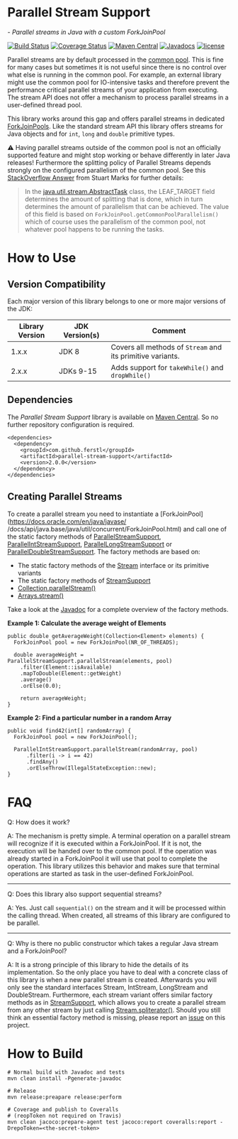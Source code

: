 # Parallel Stream Support
*- Parallel streams in Java with a custom ForkJoinPool*

[![Build Status](https://github.com/ferstl/parallel-stream-support/actions/workflows/maven.yml/badge.svg)](https://github.com/ferstl/parallel-stream-support/actions/workflows/maven.yml) [![Coverage Status](https://coveralls.io/repos/github/ferstl/parallel-stream-support/badge.svg?branch=master)](https://coveralls.io/github/ferstl/parallel-stream-support?branch=master) [![Maven Central](https://maven-badges.herokuapp.com/maven-central/com.github.ferstl/parallel-stream-support/badge.svg)](https://maven-badges.herokuapp.com/maven-central/com.github.ferstl/parallel-stream-support) [![Javadocs](http://javadoc.io/badge/com.github.ferstl/parallel-stream-support.svg?color=blue)](http://javadoc.io/doc/com.github.ferstl/parallel-stream-support) [![license](https://img.shields.io/github/license/mashape/apistatus.svg?maxAge=2592000)](https://opensource.org/licenses/MIT)

Parallel streams are by default processed in the [common pool](https://docs.oracle.com/en/java/javase/15/docs/api/java.base/java/util/concurrent/ForkJoinPool.html#commonPool()--). This is fine for many cases but sometimes it is not useful since there is no control over what else is running in the common pool. For example, an external library might use the common pool for IO-intensive tasks and therefore prevent the performance critical parallel streams of your application from executing. The stream API does not offer a mechanism to process parallel streams in a user-defined thread pool.

This library works around this gap and offers parallel streams in dedicated [ForkJoinPools](https://docs.oracle.com/en/java/javase/15/docs/api/java.base/java/util/concurrent/ForkJoinPool.html). Like the standard stream API this library offers streams for Java objects and for `int`, `long` and `double` primitive types.

:warning: Having parallel streams outside of the common pool is not an officially supported feature and might stop working or behave differently in later Java releases! Furthermore the splitting policy of Parallel Streams depends strongly on the configured parallelism of the common pool. See this [StackOverflow Answer](http://stackoverflow.com/a/29272776/1497059) from Stuart Marks for further details:

> In the [java.util.stream.AbstractTask](http://hg.openjdk.java.net/jdk/jdk15/file/jdk-15-ga/src/java.base/share/classes/java/util/stream/AbstractTask.java) class, the LEAF_TARGET field determines the amount of splitting that is done, which in turn determines the amount of parallelism that can be achieved. The value of this field is based on `ForkJoinPool.getCommonPoolParallelism()` which of course uses the parallelism of the common pool, not whatever pool happens to be running the tasks.

# How to Use
## Version Compatibility
Each major version of this library belongs to one or more major versions of the JDK:

| Library Version | JDK Version(s) | Comment |
| --- | --- | --- |
| 1.x.x | JDK 8 | Covers all methods of `Stream` and its primitive variants.  |
| 2.x.x | JDKs 9-15 | Adds support for `takeWhile()` and `dropWhile()` | 

## Dependencies

The *Parallel Stream Support* library is available on [Maven Central](http://central.maven.org/maven2/com/github/ferstl/parallel-stream-support/). So no further repository configuration is required.

    <dependencies>
      <dependency>
        <groupId>com.github.ferstl</groupId>
        <artifactId>parallel-stream-support</artifactId>
        <version>2.0.0</version>
      </dependency>
    </dependencies>

## Creating Parallel Streams
To create a parallel stream you need to instantiate a [ForkJoinPool](https://docs.oracle.com/en/java/javase/
/docs/api/java.base/java/util/concurrent/ForkJoinPool.html) and call one of the static factory methods of [ParallelStreamSupport](http://static.javadoc.io/com.github.ferstl/parallel-stream-support/2.0.0/com/github/ferstl/streams/ParallelStreamSupport.html), [ParallelIntStreamSupport](http://static.javadoc.io/com.github.ferstl/parallel-stream-support/2.0.0/com/github/ferstl/streams/ParallelIntStreamSupport.html), [ParallelLongStreamSupport](http://static.javadoc.io/com.github.ferstl/parallel-stream-support/2.0.0/com/github/ferstl/streams/ParallelLongStreamSupport.html) or [ParallelDoubleStreamSupport](http://static.javadoc.io/com.github.ferstl/parallel-stream-support/2.0.0/com/github/ferstl/streams/ParallelDoubleStreamSupport.html). The factory methods are based on:

- The static factory methods of the [Stream](https://docs.oracle.com/en/java/javase/15/docs/api/java.base/java/util/stream/Stream.html) interface or its primitive variants
- The static factory methods of [StreamSupport](https://docs.oracle.com/en/java/javase/15/docs/api/java.base/java/util/stream/StreamSupport.html)
- [Collection.parallelStream()](https://docs.oracle.com/en/java/javase/15/docs/api/java.base/java/util/Collection.html#parallelStream--)
- [Arrays.stream()](hhttps://docs.oracle.com/en/java/javase/15/docs/api/java.base/java/util/Arrays.html#stream-T:A-)

Take a look at the [Javadoc](https://javadoc.io/doc/com.github.ferstl/parallel-stream-support/) for a complete overview of the factory methods.

**Example 1: Calculate the average weight of Elements**

    public double getAverageWeight(Collection<Element> elements) {
      ForkJoinPool pool = new ForkJoinPool(NR_OF_THREADS);

      double averageWeight = ParallelStreamSupport.parallelStream(elements, pool)
        .filter(Element::isAvailable)
        .mapToDouble(Element::getWeight)
        .average()
        .orElse(0.0);
        
        return averageWeight;
    }
    
**Example 2: Find a particular number in a random Array**

    public void find42(int[] randomArray) {
      ForkJoinPool pool = new ForkJoinPool();

      ParallelIntStreamSupport.parallelStream(randomArray, pool)
          .filter(i -> i == 42)
          .findAny()
          .orElseThrow(IllegalStateException::new);
    }

# FAQ
Q: How does it work?

A: The mechanism is pretty simple. A terminal operation on a parallel stream will recognize if it is executed within a ForkJoinPool. If it is not, the execution will be handed over to the common pool. If the operation was already started in a ForkJoinPool it will use that pool to complete the operation. This library utilizes this behavior and makes sure that terminal operations are started as task in the user-defined ForkJoinPool.

-----

Q: Does this library also support sequential streams?

A: Yes. Just call `sequential()` on the stream and it will be processed within the calling thread. When created, all streams of this library are configured to be parallel.

-----

Q: Why is there no public constructor which takes a regular Java stream and a ForkJoinPool?

A: It is a strong principle of this library to hide the details of its implementation. So the only place you have to deal with a concrete class of this library is when a new parallel stream is created. Afterwards you will only see the standard interfaces Stream, IntStream, LongStream and DoubleStream. Furthermore, each stream variant offers similar factory methods as in [StreamSupport](https://docs.oracle.com/en/java/javase/15/docs/api/java.base/java/util/stream/StreamSupport.html), which allows you to create a parallel stream from any other stream by just calling [Stream.spliterator()](https://docs.oracle.com/en/java/javase/15/docs/api/java.base/java/util/stream/BaseStream.html#spliterator--).
Should you still think an essential factory method is missing, please report an [issue](https://github.com/ferstl/parallel-stream-support/issues) on this project.

# How to Build

    # Normal build with Javadoc and tests
    mvn clean install -Pgenerate-javadoc
    
    # Release
    mvn release:preapare release:perform

    # Coverage and publish to Coveralls
    # (reopToken not required on Travis)
    mvn clean jacoco:prepare-agent test jacoco:report coveralls:report -DrepoToken=<the-secret-token>
